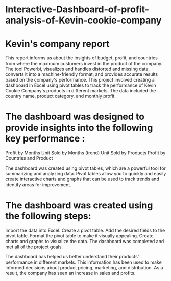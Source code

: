 # Interactive-Dashboard-of-profit-analysis-of-Kevin-cookie-company
# Kevin's company report
This report informs us about the insights of budget, profit, and countries from where the maximum customers invest in the product of the company. The tool Powerbi, visualizes and handles distorted and missing data, converts it into a machine-friendly format, and provides accurate results based on the company's performance. This project involved creating a dashboard in Excel using pivot tables to track the performance of Kevin Cookie Company's products in different markets. The data included the country name, product category, and monthly profit. 

# The dashboard was designed to provide insights into the following key performance :
Profit by Months 
Unit Sold by Months (trend)
Unit Sold by Products
Profit by Countries and Product

The dashboard was created using pivot tables, which are a powerful tool for summarizing and analyzing data. Pivot tables allow you to quickly and easily create interactive charts and graphs that can be used to track trends and identify areas for improvement.

 # The dashboard was created using the following steps:

Import the data into Excel.
Create a pivot table.
Add the desired fields to the pivot table.
Format the pivot table to make it visually appealing.
Create charts and graphs to visualize the data.
The dashboard was completed and met all of the project goals.

The dashboard has helped us better understand their products' performance in different markets. This information has been used to make informed decisions about product pricing, marketing, and distribution. As a result, the company has seen an increase in sales and profits.


